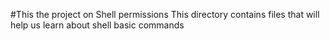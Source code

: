 #This the project on Shell permissions
This directory contains files that will help us learn about shell basic commands

